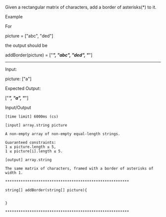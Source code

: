 Given a rectangular matrix of characters, add a border of asterisks(*) to it.

Example

For

picture = ["abc",
           "ded"]

the output should be

addBorder(picture) = ["*****",
                      "*abc*",
                      "*ded*",
                      "*****"]

----
Input:

picture: ["a"]

Expected Output:

["***", 
 "*a*", 
 "***"]

Input/Output

    [time limit] 6000ms (cs)

    [input] array.string picture

    A non-empty array of non-empty equal-length strings.

    Guaranteed constraints:
    1 ≤ picture.length ≤ 5,
    1 ≤ picture[i].length ≤ 5.

    [output] array.string

    The same matrix of characters, framed with a border of asterisks of width 1.

    ********************************************************

    string[] addBorder(string[] picture){


    }

    ********************************************************
